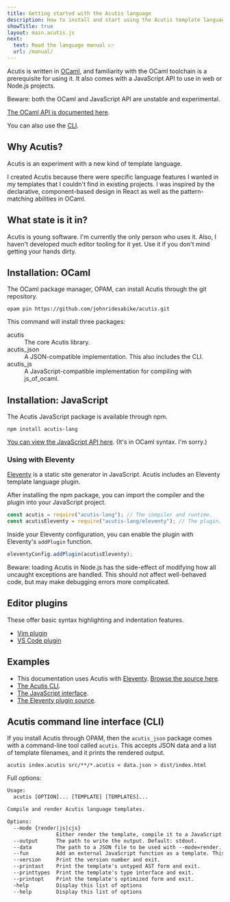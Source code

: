 ```yaml
---
title: Getting started with the Acutis language
description: How to install and start using the Acutis template language.
showTitle: true
layout: main.acutis.js
next:
  text: Read the language manual 👉
  url: /manual/
---
```


Acutis is written in [OCaml], and familiarity with the OCaml toolchain is a
prerequisite for using it. It also comes with a JavaScript API to use in web or
Node.js projects.

[ocaml]: https://ocaml.org/

Beware: both the OCaml and JavaScript API are unstable and experimental.

[The OCaml API is documented here](../api/).

You can also use the [CLI].

[cli]: #acutis-command-line-interface-(cli)

## Why Acutis?

Acutis is an experiment with a new kind of template language.

I created Acutis because there were specific language features I wanted in my
templates that I couldn't find in existing projects. I was inspired by the
declarative, component-based design in React as well as the pattern-matching
abilities in OCaml.

## What state is it in?

Acutis is young software. I'm currently the only person who uses it. Also, I
haven't developed much editor tooling for it yet. Use it if you don't mind
getting your hands dirty.

## Installation: OCaml

The OCaml package manager, OPAM, can install Acutis through the git repository.

```shell
opam pin https://github.com/johnridesabike/acutis.git
```

This command will install three packages:

<dl>
<dt class="font-monospace">
  acutis
<dd>
  The core Acutis library.

<dt class="font-monospace">
  acutis_json
<dd>
  A JSON-compatible implementation. This also includes the CLI.

<dt class="font-monospace">
  acutis_js
<dd>
  A JavaScript-compatible implementation for compiling with js_of_ocaml.
</dl>

## Installation: JavaScript

The Acutis JavaScript package is available through npm.

```shell
npm install acutis-lang
```

[You can view the JavaScript API here][3]. (It's in OCaml syntax. I'm sorry.)

### Using with Eleventy

[Eleventy] is a static site generator in JavaScript. Acutis includes an Eleventy
template language plugin.

After installing the npm package, you can import the compiler and the plugin
into your JavaScript project.

```javascript
const acutis = require("acutis-lang"); // The compiler and runtime.
const acutisEleventy = require("acutis-lang/eleventy"); // The plugin.
```

Inside your Eleventy configuration, you can enable the plugin with Eleventy's
`addPlugin` function.

```javascript
eleventyConfig.addPlugin(acutisEleventy);
```

Beware: loading Acutis in Node.js has the side-effect of modifying how all
uncaught exceptions are handled. This should not affect well-behaved code, but
may make debugging errors more complicated.

## Editor plugins

These offer basic syntax highlighting and indentation features.

- [Vim plugin](https://github.com/johnridesabike/vim-acutis)
- [VS Code plugin](https://marketplace.visualstudio.com/items?itemName=jbpjackson.acutis-vscode)

## Examples

- This documentation uses Acutis with [Eleventy]. [Browse the source here][1].
- [The Acutis CLI][2].
- [The JavaScript interface][3].
- [The Eleventy plugin source][4].

[1]: https://github.com/johnridesabike/acutis/tree/master/docs
[2]: https://github.com/johnridesabike/acutis/blob/master/bin/cli.ml
[3]: https://github.com/johnridesabike/acutis/blob/master/js/acutis_js.ml
[4]: https://github.com/johnridesabike/acutis/blob/master/eleventy.js
[eleventy]: https://www.11ty.dev/

## Acutis command line interface (CLI)

If you install Acutis through OPAM, then the `acutis_json` package comes with a
command-line tool called `acutis`. This accepts JSON data and a list of template
filenames, and it prints the rendered output.

```shell
acutis index.acutis src/**/*.acutis < data.json > dist/index.html
```

Full options:

```txt
Usage:
  acutis [OPTION]... [TEMPLATE] [TEMPLATES]...

Compile and render Acutis language templates.

Options:
  --mode {render|js|cjs}
                Either render the template, compile it to a JavaScript module, or compile it to a CommonJS module. Default: render.
  --output      The path to write the output. Default: stdout.
  --data        The path to a JSON file to be used with --mode=render. Default: stdin.
  --fun         Add an external JavaScript function as a template. This takes three arguments: file path, function name, and type interface.
  --version     Print the version number and exit.
  --printast    Print the template's untyped AST form and exit.
  --printtypes  Print the template's type interface and exit.
  --printopt    Print the template's optimized form and exit.
  -help         Display this list of options
  --help        Display this list of options
```
